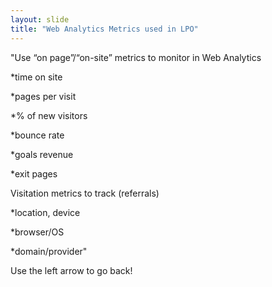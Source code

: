 ```yaml
---
layout: slide
title: "Web Analytics Metrics used in LPO"
---
```

"Use “on page”/“on-site” metrics to monitor in Web Analytics

*time on site

*pages per visit

*% of new visitors

*bounce rate

*goals revenue

*exit pages

Visitation metrics to track (referrals)

*location, device

*browser/OS

*domain/provider"

Use the left arrow to go back!
